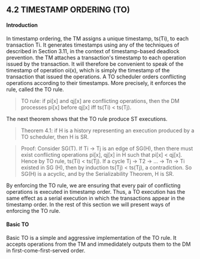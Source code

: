 4.2 TIMESTAMP ORDERING (TO)
-----------------

#### Introduction

In timestamp ordering, the TM assigns a unique timestamp, ts(Ti), to each transaction Ti. It generates timestamps using any 
of the techniques of described in Section 3.11, in the context of timestamp-based deadlock prevention. the TM attaches a 
transaction's timestamp to each operation issued by the transaction. It will therefore be convenient to speak of the timestamp 
of operation oi(x), which is simply the timestamp of the transaction that issued the operations. A TO scheduler orders 
conflicting operations according to their timestamps. More precisely, it enforces the rule, called the TO rule.

> TO rule: if pi[x] and qj[x] are conflicting operations, then the DM processes pi[x] before qj[x] iff ts(Ti) < ts(Tj).

The next theorem shows that the TO rule produce ST executions.

> Theorem 4.1: if H is a history representing an execution produced by a TO scheduler, then H is SR.

> Proof: Consider SG(T). If Ti -> Tj is an edge of SG(H), then there must exist conflicting operations pi[x], qj[x] in H such 
> that pi[x] < qj[x]. Hence by TO rule, ts(Ti) < ts(Tj). If a cycle Tj -> T2 -> ... -> Tn -> Ti existed in SG (H), then by 
induction ts(Tj) < ts(Tj), a contradiction. So SG(H) is a acyclic, and by the Serializability Theorem, H is SR.

By enforcing the TO rule, we are ensuring that every pair of conflicting operations is executed in timestamp order. Thus, a TO 
execution has the same effect as a serial execution in which the transactions appear in the timestamp order. In the rest of 
this section we will present ways of enforcing the TO rule.

#### Basic TO

Basic TO is a simple and aggressive implementation of the TO rule. It accepts operations from the TM and immedidately outputs 
them to the DM in first-come-first-served order.


